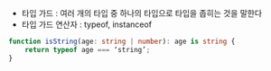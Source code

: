 
- 타입 가드 : 여러 개의 타입 중 하나의 타입으로 타입을 좁히는 것을 말한다
- 타입 가드 연산자 : typeof, instanceof

```typescript
function isString(age: string | number): age is string {
	return typeof age === ‘string’;
}
```